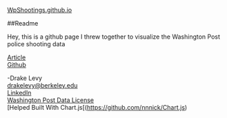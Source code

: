 [WpShootings.github.io](http://WpShootings.github.io)

##Readme

Hey, this is a github page I threw together to visualize the Washington Post police shooting data

[Article](http://www.washingtonpost.com/national/how-the-washington-post-is-examining-police-shootings-in-the-us/2015/06/29/f42c10b2-151b-11e5-9518-f9e0a8959f32_story.html)  
[Github](https://github.com/washingtonpost/data-police-shootings)  

-Drake Levy  
<drakelevy@berkeley.edu>  
[LinkedIn](https://www.linkedin.com/in/drakelevy)  
[Washington Post Data License](https://github.com/washingtonpost/data-police-shootings/blob/master/LICENSE)  
[Helped Built With Chart.js[(https://github.com/nnnick/Chart.js)
